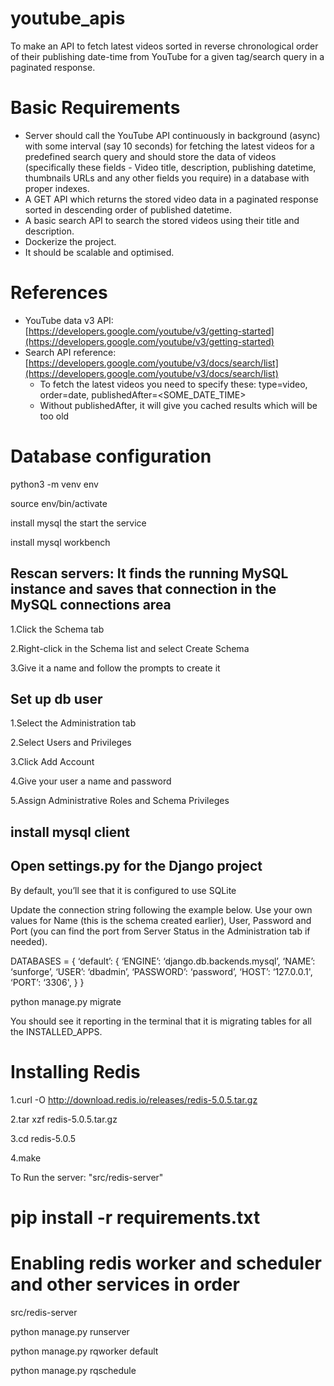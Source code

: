 # youtube_apis
To make an API to fetch latest videos sorted in reverse chronological order of their publishing date-time from YouTube for a given tag/search query in a paginated response.

# Basic Requirements
- Server should call the YouTube API continuously in background (async) with some interval (say 10 seconds) for fetching the latest videos for a predefined search query and should store the data of videos (specifically these fields - Video title, description, publishing datetime, thumbnails URLs and any other fields you require) in a database with proper indexes.
- A GET API which returns the stored video data in a paginated response sorted in descending order of published datetime.
- A basic search API to search the stored videos using their title and description.
- Dockerize the project.
- It should be scalable and optimised.

# References
- YouTube data v3 API: [https://developers.google.com/youtube/v3/getting-started](https://developers.google.com/youtube/v3/getting-started)
- Search API reference: [https://developers.google.com/youtube/v3/docs/search/list](https://developers.google.com/youtube/v3/docs/search/list)
    - To fetch the latest videos you need to specify these: type=video, order=date, publishedAfter=<SOME_DATE_TIME>
    - Without publishedAfter, it will give you cached results which will be too old

# Database configuration
python3 -m venv env

source env/bin/activate

install mysql the start the service

install mysql workbench

## Rescan servers: It finds the running MySQL instance and saves that connection in the MySQL connections area

1.Click the Schema tab

2.Right-click in the Schema list and select Create Schema

3.Give it a name and follow the prompts to create it

## Set up db user

1.Select the Administration tab

2.Select Users and Privileges

3.Click Add Account

4.Give your user a name and password

5.Assign Administrative Roles and Schema Privileges

## install mysql client

## Open settings.py for the Django project

By default, you’ll see that it is configured to use SQLite

Update the connection string following the example below. Use your own values for Name (this is the schema created earlier), User, Password and Port (you can find the port from Server Status in the Administration tab if needed).

DATABASES = {
    ‘default’: {
        ‘ENGINE’: ‘django.db.backends.mysql’,
        ‘NAME’: ‘sunforge’,
        ‘USER’: ‘dbadmin’,
        ‘PASSWORD’: ‘password’,
        ‘HOST’: ‘127.0.0.1',
        ‘PORT’: ‘3306',
    }
}

python manage.py migrate

You should see it reporting in the terminal that it is migrating tables for all the INSTALLED_APPS.

# Installing Redis
1.curl -O http://download.redis.io/releases/redis-5.0.5.tar.gz 

2.tar xzf redis-5.0.5.tar.gz

3.cd redis-5.0.5

4.make

To Run the server: "src/redis-server"

# pip install -r requirements.txt

# Enabling redis worker and scheduler and other services in order
src/redis-server

python manage.py runserver

python manage.py rqworker default

python manage.py rqschedule


